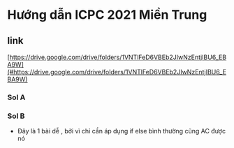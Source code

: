 ﻿# Hướng dẫn ICPC 2021 Miền Trung


## link
[https://drive.google.com/drive/folders/1VNTlFeD6VBEb2JIwNzEntjIBU6_EBA9W](#https://drive.google.com/drive/folders/1VNTlFeD6VBEb2JIwNzEntjIBU6_EBA9W)

### Sol A

### Sol B
* Đây là 1 bài dễ , bởi vì chỉ cần áp dụng if else bình thường cũng AC được nó
